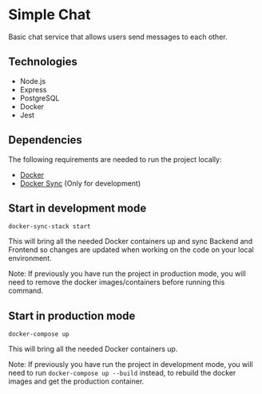 # Simple Chat #

Basic chat service that allows users send messages to each other.

## Technologies ##
- Node.js
- Express
- PostgreSQL
- Docker
- Jest

## Dependencies

The following requirements are needed to run the project locally:

- [Docker](https://www.docker.com/products/docker-desktop)
- [Docker Sync](http://docker-sync.io/) (Only for development)

## Start in development mode

```shell
docker-sync-stack start
```

This will bring all the needed Docker containers up and sync Backend and Frontend so changes are updated when working on the code on your local environment.

Note: If previously you have run the project in production mode, you will need to remove the docker images/containers before running this command.

## Start in production mode
```shell
docker-compose up
```

This will bring all the needed Docker containers up.

Note: If previously you have run the project in development mode, you will need to run `docker-compose up --build` instead, to rebuild the docker images and get the production container.